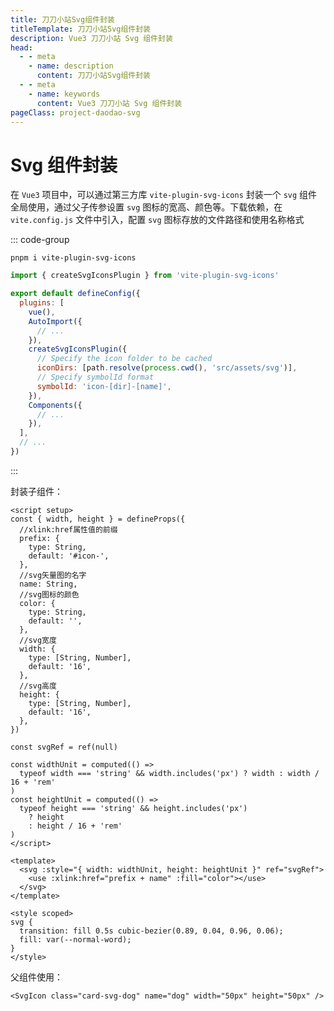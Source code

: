 ```yaml
---
title: 刀刀小站Svg组件封装
titleTemplate: 刀刀小站Svg组件封装
description: Vue3 刀刀小站 Svg 组件封装
head:
  - - meta
    - name: description
      content: 刀刀小站Svg组件封装
  - - meta
    - name: keywords
      content: Vue3 刀刀小站 Svg 组件封装
pageClass: project-daodao-svg
---
```


# Svg 组件封装

在 `Vue3` 项目中，可以通过第三方库 `vite-plugin-svg-icons` 封装一个 `svg` 组件全局使用，通过父子传参设置 `svg` 图标的宽高、颜色等。下载依赖，在 `vite.config.js` 文件中引入，配置 `svg` 图标存放的文件路径和使用名称格式

::: code-group

```shell [下载依赖]
pnpm i vite-plugin-svg-icons
```

```js [vite.config.js]
import { createSvgIconsPlugin } from 'vite-plugin-svg-icons'

export default defineConfig({
  plugins: [
    vue(),
    AutoImport({
      // ...
    }),
    createSvgIconsPlugin({
      // Specify the icon folder to be cached
      iconDirs: [path.resolve(process.cwd(), 'src/assets/svg')],
      // Specify symbolId format
      symbolId: 'icon-[dir]-[name]',
    }),
    Components({
      // ...
    }),
  ],
  // ...
})
```

:::

封装子组件：

```vue
<script setup>
const { width, height } = defineProps({
  //xlink:href属性值的前缀
  prefix: {
    type: String,
    default: '#icon-',
  },
  //svg矢量图的名字
  name: String,
  //svg图标的颜色
  color: {
    type: String,
    default: '',
  },
  //svg宽度
  width: {
    type: [String, Number],
    default: '16',
  },
  //svg高度
  height: {
    type: [String, Number],
    default: '16',
  },
})

const svgRef = ref(null)

const widthUnit = computed(() =>
  typeof width === 'string' && width.includes('px') ? width : width / 16 + 'rem'
)
const heightUnit = computed(() =>
  typeof height === 'string' && height.includes('px')
    ? height
    : height / 16 + 'rem'
)
</script>

<template>
  <svg :style="{ width: widthUnit, height: heightUnit }" ref="svgRef">
    <use :xlink:href="prefix + name" :fill="color"></use>
  </svg>
</template>

<style scoped>
svg {
  transition: fill 0.5s cubic-bezier(0.89, 0.04, 0.96, 0.06);
  fill: var(--normal-word);
}
</style>
```

父组件使用：

```vue
<SvgIcon class="card-svg-dog" name="dog" width="50px" height="50px" />
```
